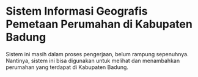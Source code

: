 # Sistem Informasi Geografis Pemetaan Perumahan di Kabupaten Badung

Sistem ini masih dalam proses pengerjaan, belum rampung sepenuhnya. Nantinya, sistem ini bisa digunakan untuk melihat dan menambahkan perumahan yang terdapat di Kabupaten Badung.
